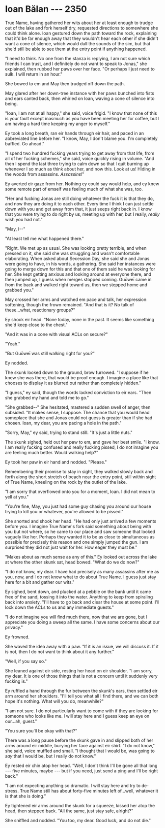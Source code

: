 # Ioan Bălan --- 2350

True Name, having gathered her wits about her at least enough to trudge out of the lake and fork herself dry, requested directions to somewhere she could think alone. Ioan gestured down the path toward the rock, explaining that it'd be far enough away that they wouldn't hear each other if she didn't want a cone of silence, which would dull the sounds of the sim, but that she'd still be able to see them at the entry point if anything happened.

"I need to think. No one from the stanza is replying, I am not sure which friends I can trust, and I definitely do not want to speak to Jonas," she explained, then rubbed her paws over her face. "Or perhaps I just need to sulk. I will return in an hour."

She bowed to em and May then trudged off down the path.

May glared after her down-tree instance with her paws bunched into fists and ears canted back, then whirled on Ioan, waving a cone of silence into being.

"Ioan, I am not at all happy," she said, voice frigid. "I know that none of this is your fault except inasmuch as you have been meeting her for coffee, but I am having a hard time keeping my anger to myself."

Ey took a long breath, ran eir hands through eir hair, and paced in an abbreviated line before her. "I know, May, I don't blame you. I'm completely baffled. Go ahead."

"I spend two hundred fucking years trying to get away from that life, from all of her fucking schemes," she said, voice quickly rising in volume. "And then I spend the last three trying to calm down so that I quit burning up whenever I so much as think about her, and now this. Look at us! Hiding in the woods from assassins. *Assassins!*"

Ey averted eir gaze from her. Nothing ey could say would help, and ey knew some remote part of emself was feeling much of what she was, too.

"Her and fucking Jonas are still doing whatever the fuck it is that they do, and now they are doing it to each other. Every time I think I can just settle down with you and get away from that, it just seeps right back in. I know that you were trying to do right by us, meeting up with her, but I really, *really* wish you had not."

"May, I--"

"At least tell me what happened there."

"Right. We met up as usual. She was looking pretty terrible, and when pressed on it, she said she was struggling and wasn't comfortable elaborating. When asked about Secession Day, she said she and Jonas were going to have, in his words, a gathering. She said her instances were going to merge down for this and that one of them said he was looking for her. She kept getting anxious and looking around at everyone there, and then jumped up, I guess when merges stopped coming. Guōweī came in from the back and walked right toward us, then we stepped home and grabbed you."

May crossed her arms and watched em pace and talk, her expression softening, though the frown remained. "And that is it? No talk of these...what, reactionary groups?"

Ey shook eir head. "None today, none in the past. It seems like something she'd keep close to the chest."

"And it was in a cone with visual ACLs on secure?"

"Yeah."

"But Guōweī was still walking right for you?"

Ey nodded.

The skunk looked down to the ground, brow furrowed. "I suppose if he knew she was there, that would be proof enough. I imagine a place like that chooses to display it as blurred out rather than completely hidden."

"I guess," ey said, though the words lacked conviction to eir ears. "Then she grabbed my hand and told me to go."

"She grabbed--" She hesitated, mastered a sudden swell of anger, then subsided. "It makes sense, I suppose. The chance that you would head someplace that she and Jonas could not guess is greater than if she had chosen. Ioan, my dear, you are pacing a hole in the path."

"Sorry, May," ey said, trying to stand still. "It's just a little nuts."

The skunk sighed, held out her paw to em, and gave her best smile. "I know. I am really fucking confused and really fucking pissed, I do not imagine you are feeling much better. Would walking help?"

Ey took her paw in eir hand and nodded. "Please."

Remembering their promise to stay in sight, they walked slowly back and forth along the short stretch of beach near the entry point, still within sight of True Name, kneeling on the rock by the outlet of the lake.

"I am sorry that overflowed onto you for a moment, Ioan. I did not mean to yell at you."

"You're fine, May, you just had some guy chasing you around our house trying to kill you or whatever, you're allowed to be pissed."

She snorted and shook her head. "He had only just arrived a few moments before you. I imagine True Name's fork said something about being with you but not where, so he came to our place and saw someone that looked vaguely like her. Perhaps they wanted it to be as close to simultaneous as possible for precisely this reason and one simply jumped the gun. I am surprised they did not just wait for her. How eager they must be."

"Makes about as much sense as any of this." Ey looked out across the lake at where the other skunk sat, head bowed. "What do we do now?"

"I do not know, my dear. I have had precisely as many assassins after me as you, now, and I do not know what to do about True Name. I guess just stay here for a bit and gather our wits."

Ey sighed, bent down, and plucked at a pebble on the bank until it came free of the sand, tossing it into the water. Anything to keep from spiraling back into anxiety. "I'll have to go back and clear the house at some point. I'll lock down the ACLs to us and any immediate guests."

"I do not imagine you will find much there, now that we are gone, but I appreciate you doing a sweep all the same. I have some concerns about our privacy."

Ey frowned.

She waved the idea away with a paw. "If it is an issue, we will discuss it. If it is not, then I do not want to think about it any further."

"Well, if you say so."

She leaned against eir side, resting her head on eir shoulder. "I am sorry, my dear. It is one of those things that is not a concern until it suddenly very fucking is."

Ey ruffled a hand through the fur between the skunk's ears, then settled eir arm around her shoulders. "I'll tell you what all I find there, and we can both hope it's nothing. What will you do, meanwhile?"

"I am not sure. I do not particularly want to come with if they are looking for someone who looks like me. I will stay here and I guess keep an eye on our...ah, guest."

"You sure you'll be okay with that?"

There was a long pause before the skunk gave in and slipped both of her arms around eir middle, burying her face against eir shirt. "I do not know," she said, voice muffled and small. "I thought that I would be, was going to *say* that I would be, but I really do not know."

Ey rested eir chin atop her head. "Well, I don't think I'll be gone all that long --- five minutes, maybe --- but if you need, just send a ping and I'll be right back."

"I am not expecting anything so dramatic. I will stay here and try to de-stress. True Name still has about forty-five minutes left of...well, whatever it is that she is doing."

Ey tightened eir arms around the skunk for a squeeze, kissed her atop the head, then stepped back. "All the same, just stay safe, alright?"

She sniffled and nodded. "You too, my dear. Good luck, and do not die."

